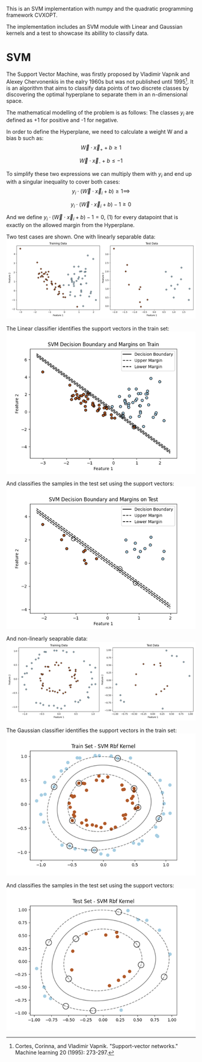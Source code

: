 This is an SVM implementation with numpy and the quadratic programming framework CVXOPT.

The implementation includes an SVM module with Linear and Gaussian kernels and a test to showcase its abillity to classify data.

# SVM
The Support Vector Machine, was firstly proposed by Vladimir Vapnik and Alexey Chervonenkis in the ealry 1960s but was not published until 1995[^1]. It is an algorithm that aims to classify data points of two discrete classes by discovering the optimal hyperplane to separate them in an n-dimensional space. 

The mathematical modelling of the problem is as follows:
The classes $y_{i}$ are defined as +1 for positive and -1 for negative. 

In order to define the Hyperplane, we need to calculate a weight W and a bias b such as:
$$\vec{W} \cdot \vec{x}_{\text{+}} + b \geq 1$$

$$\vec{W} \cdot \vec{x}_{\text{-}} + b \leq -1$$

To simplify these two expressions we can multiply them with $y_{i}$ and end up with a singular inequality to cover both cases:
$$y_{i} \cdot (\vec{W} \cdot \vec{x}_{i} + b) \geq 1 \implies$$

$$y_{i} \cdot (\vec{W} \cdot \vec{x}_{i} + b) - 1 \geq 0$$

And we define $y_{i} \cdot (\vec{W} \cdot \vec{x}_{i} + b) - 1 = 0$, (1) for every datapoint that is exactly on the allowed margin from the Hyperplane.




Two test cases are shown. One with linearly separable data:
![Image Alt Text](images/Linear_example_synthetic_dataset.png)

The Linear classifier identifies the support vectors in the train set:
![Image Alt Text](images/Linear_example_svm_train_solution.png)

And classifies the samples in the test set using the support vectors:
![Image Alt Text](images/Linear_example_svm_test_solution.png)

And non-linearly seaprable data:
![Image Alt Text](images/Non_linear_example_synthetic_dataset.png)

The Gaussian classifier identifies the support vectors in the train set:
![Image Alt Text](images/Non_linear_example_svm_train_solution.png)

And classifies the samples in the test set using the support vectors:
![Image Alt Text](images/Non_linear_example_svm_test_solution.png)


[^1]:Cortes, Corinna, and Vladimir Vapnik. "Support-vector networks." Machine learning 20 (1995): 273-297.
